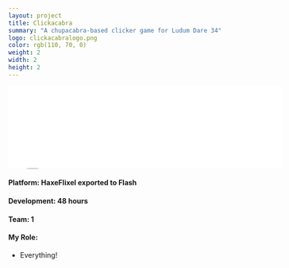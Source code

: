 ```yaml
---
layout: project
title: Clickacabra
summary: "A chupacabra-based clicker game for Ludum Dare 34"
logo: clickacabralogo.png
color: rgb(110, 70, 0)
weight: 2
width: 2
height: 2
---
```


<iframe src="//itch.io/embed/34298?linkback=true" 
  width="552" height="167" frameborder="0"></iframe>

<h4>Platform: HaxeFlixel exported to Flash</h4>
<h4>Development: 48 hours</h4>
<h4>Team: 1</h4>
<h4>My Role:</h4>
<ul class="role">
  <li>Everything!</li>
</ul>
